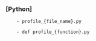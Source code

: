 ### [Python]

```FileDefinition
    - profile_{file_name}.py
```

```FunctionDefinition
    - def profile_{function}.py 
```